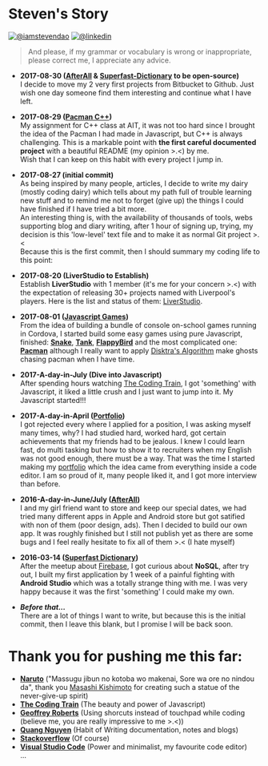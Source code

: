 # Steven's Story
[![@iamstevendao](https://img.shields.io/badge/twitter-@iamstevendao-blue.svg)](https://twitter.com/iamstevendao) [![@linkedin](https://img.shields.io/badge/LinkedIn-@iamstevendao-blue.svg)](https://www.linkedin.com/in/steven-dao-b9a065127/)  
>And please, if my grammar or vocabulary is wrong or inappropriate, please correct me, I appreciate any advice. 
- **2017-08-30 ([AfterAll](https://github.com/iamstevendao/AfterAll) & [Superfast-Dictionary](https://github.com/iamstevendao/Superfast-Dictionary) to be open-source)**  
I decide to move my 2 very first projects from Bitbucket to Github. Just wish one day someone find them interesting and continue what I have left.  
- **2017-08-29 ([Pacman C++](https://github.com/iamstevendao/pacman_cpp))**  
My assignment for C++ class at AIT, it was not too hard since I brought the idea of the Pacman I had made in Javascript, but C++ is always challenging. This is a markable point with **the first careful documented project** with a beautiful README (my opinion >.<) by me.  
Wish that I can keep on this habit with every project I jump in.
- **2017-08-27 (initial commit)**  
As being inspired by many people, articles, I decide to write my dairy (mostly coding dairy) which tells about my path full of trouble learning new stuff and to remind me not to forget (give up) the things I could have finished if I have tried a bit more.  
An interesting thing is, with the availability of thousands of tools, webs supporting blog and diary writing, after 1 hour of signing up, trying, my decision is this 'low-level' text file and to make it as normal Git project >.<  
Because this is the first commit, then I should summary my coding life to this point:

- **2017-08-20 (LiverStudio to Establish)**  
Establish **LiverStudio** with 1 member (it's me for your concern >.<) with the expectation of releasing 30+ projects named with Liverpool's players. Here is the list and status of them: [LiverStudio](https://docs.google.com/spreadsheets/d/1XN6vbJsW4zw5THmVj50cbXyvk0Mu7c9UZGtzwhKGZdQ/edit?usp=sharing).

- **2017-08-01 ([Javascript Games](https://repl.it/@iamstevendao))**  
From the idea of building a bundle of console on-school games running in Cordova, I started build some easy games using pure Javascript, finished: **[Snake](https://repl.it/Jo5Y/34)**, **[Tank](https://repl.it/Jr4p/1)**, **[FlappyBird](https://repl.it/Jrka/31)** and the most complicated one: **[Pacman](https://repl.it/Jv9c/32)** although I really want to apply [Disktra's Algorithm](https://en.wikipedia.org/wiki/Dijkstra%27s_algorithm) make ghosts chasing pacman when I have time.

- **2017-A-day-in-July (Dive into Javascript)**  
After spending hours watching [The Coding Train](https://www.youtube.com/user/shiffman), I got 'something' with Javascript, it liked a little crush and I just want to jump into it. My Javascript started!!!

- **2017-A-day-in-April ([Portfolio](http://stevend.tk/))**  
I got rejected every where I applied for a position, I was asking myself many times, why? I had studied hard, worked hard, got certain achievements that my friends had to be jealous. I knew I could learn fast, do multi tasking but how to show it to recruiters when my English was not good enough, there must be a way. That was the time I started making my [portfolio](http://stevend.tk/) which the idea came from everything inside a code editor. I am so proud of it, many people liked it, and I got more interview than before.

- **2016-A-day-in-June/July ([AfterAll](https://github.com/iamstevendao/AfterAll))**  
I and my girl friend want to store and keep our special dates, we had tried many different apps in Apple and Android store but got satified with non of them (poor design, ads). Then I decided to build our own app. It was roughly finished but I still not publish yet as there are some bugs and I feel really hesitate to fix all of them >.< (I hate myself)

- **2016-03-14 ([Superfast Dictionary](https://play.google.com/store/apps/details?id=fukie.sieunhanhav))**  
After the meetup about [Firebase](https://firebase.google.com/), I got curious about **NoSQL**, after try out, I built my first application by 1 week of a painful fighting with **Android Studio** which was a totally strange thing with me. I was very happy because it was the first 'something' I could make my own.

- ***Before that...***  
There are a lot of things I want to write, but because this is the initial commit, then I leave this blank, but I promise I will be back soon.

# Thank you for pushing me this far:
- **[Naruto](https://en.wikipedia.org/wiki/Naruto)** ("Massugu jibun no kotoba wo makenai, Sore wa ore no nindou da", thank you [Masashi Kishimoto](https://en.wikipedia.org/wiki/Masashi_Kishimoto) for creating such a statue of the never-give-up spirit)
- **[The Coding Train](https://www.youtube.com/user/shiffman)** (The beauty and power of Javascript)
- **[Geoffrey Roberts](https://github.com/rtrvrtg)** (Using shorcuts instead of touchpad while coding (believe me, you are really impressive to me >.<))
- **[Quang Nguyen](https://github.com/quangctkm9207)** (Habit of Writing documentation, notes and blogs)
- **[Stackoverflow](https://stackoverflow.com/)** (Of course)
- **[Visual Studio Code](https://code.visualstudio.com/)** (Power and minimalist, my favourite code editor)  
...
